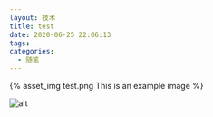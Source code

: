 ```yaml
---
layout: 技术
title: test
date: 2020-06-25 22:06:13
tags:
categories:
  - 随笔
---
```

{% asset_img test.png This is an example image %}

![alt](test.png)
